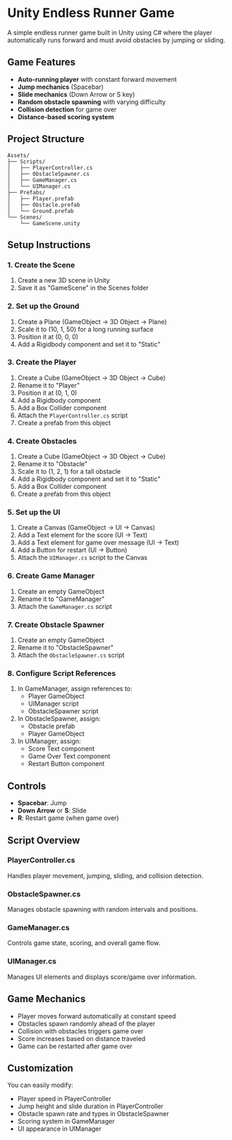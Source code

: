 # Unity Endless Runner Game

A simple endless runner game built in Unity using C# where the player automatically runs forward and must avoid obstacles by jumping or sliding.

## Game Features

- **Auto-running player** with constant forward movement
- **Jump mechanics** (Spacebar)
- **Slide mechanics** (Down Arrow or S key)
- **Random obstacle spawning** with varying difficulty
- **Collision detection** for game over
- **Distance-based scoring system**

## Project Structure

```
Assets/
├── Scripts/
│   ├── PlayerController.cs
│   ├── ObstacleSpawner.cs
│   ├── GameManager.cs
│   └── UIManager.cs
├── Prefabs/
│   ├── Player.prefab
│   ├── Obstacle.prefab
│   └── Ground.prefab
└── Scenes/
    └── GameScene.unity
```

## Setup Instructions

### 1. Create the Scene
1. Create a new 3D scene in Unity
2. Save it as "GameScene" in the Scenes folder

### 2. Set up the Ground
1. Create a Plane (GameObject → 3D Object → Plane)
2. Scale it to (10, 1, 50) for a long running surface
3. Position it at (0, 0, 0)
4. Add a Rigidbody component and set it to "Static"

### 3. Create the Player
1. Create a Cube (GameObject → 3D Object → Cube)
2. Rename it to "Player"
3. Position it at (0, 1, 0)
4. Add a Rigidbody component
5. Add a Box Collider component
6. Attach the `PlayerController.cs` script
7. Create a prefab from this object

### 4. Create Obstacles
1. Create a Cube (GameObject → 3D Object → Cube)
2. Rename it to "Obstacle"
3. Scale it to (1, 2, 1) for a tall obstacle
4. Add a Rigidbody component and set it to "Static"
5. Add a Box Collider component
6. Create a prefab from this object

### 5. Set up the UI
1. Create a Canvas (GameObject → UI → Canvas)
2. Add a Text element for the score (UI → Text)
3. Add a Text element for game over message (UI → Text)
4. Add a Button for restart (UI → Button)
5. Attach the `UIManager.cs` script to the Canvas

### 6. Create Game Manager
1. Create an empty GameObject
2. Rename it to "GameManager"
3. Attach the `GameManager.cs` script

### 7. Create Obstacle Spawner
1. Create an empty GameObject
2. Rename it to "ObstacleSpawner"
3. Attach the `ObstacleSpawner.cs` script

### 8. Configure Script References
1. In GameManager, assign references to:
   - Player GameObject
   - UIManager script
   - ObstacleSpawner script
2. In ObstacleSpawner, assign:
   - Obstacle prefab
   - Player GameObject
3. In UIManager, assign:
   - Score Text component
   - Game Over Text component
   - Restart Button component

## Controls

- **Spacebar**: Jump
- **Down Arrow** or **S**: Slide
- **R**: Restart game (when game over)

## Script Overview

### PlayerController.cs
Handles player movement, jumping, sliding, and collision detection.

### ObstacleSpawner.cs
Manages obstacle spawning with random intervals and positions.

### GameManager.cs
Controls game state, scoring, and overall game flow.

### UIManager.cs
Manages UI elements and displays score/game over information.

## Game Mechanics

- Player moves forward automatically at constant speed
- Obstacles spawn randomly ahead of the player
- Collision with obstacles triggers game over
- Score increases based on distance traveled
- Game can be restarted after game over

## Customization

You can easily modify:
- Player speed in PlayerController
- Jump height and slide duration in PlayerController
- Obstacle spawn rate and types in ObstacleSpawner
- Scoring system in GameManager
- UI appearance in UIManager
